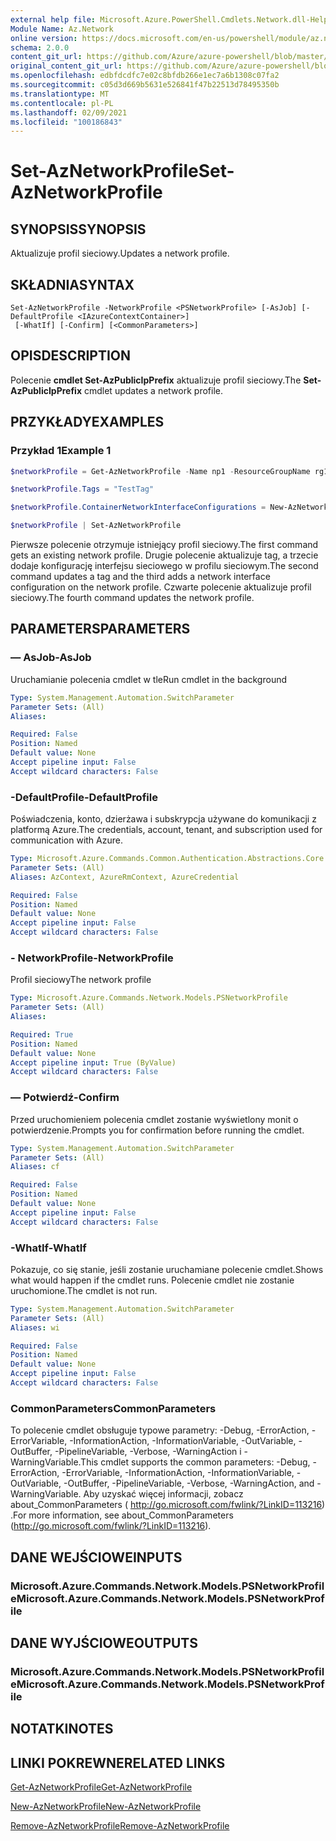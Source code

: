 ```yaml
---
external help file: Microsoft.Azure.PowerShell.Cmdlets.Network.dll-Help.xml
Module Name: Az.Network
online version: https://docs.microsoft.com/en-us/powershell/module/az.network/set-aznetworkprofile
schema: 2.0.0
content_git_url: https://github.com/Azure/azure-powershell/blob/master/src/Network/Network/help/Set-AzNetworkProfile.md
original_content_git_url: https://github.com/Azure/azure-powershell/blob/master/src/Network/Network/help/Set-AzNetworkProfile.md
ms.openlocfilehash: edbfdcdfc7e02c8bfdb266e1ec7a6b1308c07fa2
ms.sourcegitcommit: c05d3d669b5631e526841f47b22513d78495350b
ms.translationtype: MT
ms.contentlocale: pl-PL
ms.lasthandoff: 02/09/2021
ms.locfileid: "100186843"
---
```

# <span data-ttu-id="8b3c1-101">Set-AzNetworkProfile</span><span class="sxs-lookup"><span data-stu-id="8b3c1-101">Set-AzNetworkProfile</span></span>

## <span data-ttu-id="8b3c1-102">SYNOPSIS</span><span class="sxs-lookup"><span data-stu-id="8b3c1-102">SYNOPSIS</span></span>
<span data-ttu-id="8b3c1-103">Aktualizuje profil sieciowy.</span><span class="sxs-lookup"><span data-stu-id="8b3c1-103">Updates a network profile.</span></span>

## <span data-ttu-id="8b3c1-104">SKŁADNIA</span><span class="sxs-lookup"><span data-stu-id="8b3c1-104">SYNTAX</span></span>

```
Set-AzNetworkProfile -NetworkProfile <PSNetworkProfile> [-AsJob] [-DefaultProfile <IAzureContextContainer>]
 [-WhatIf] [-Confirm] [<CommonParameters>]
```

## <span data-ttu-id="8b3c1-105">OPIS</span><span class="sxs-lookup"><span data-stu-id="8b3c1-105">DESCRIPTION</span></span>
<span data-ttu-id="8b3c1-106">Polecenie **cmdlet Set-AzPublicIpPrefix** aktualizuje profil sieciowy.</span><span class="sxs-lookup"><span data-stu-id="8b3c1-106">The **Set-AzPublicIpPrefix** cmdlet updates a network profile.</span></span>

## <span data-ttu-id="8b3c1-107">PRZYKŁADY</span><span class="sxs-lookup"><span data-stu-id="8b3c1-107">EXAMPLES</span></span>

### <span data-ttu-id="8b3c1-108">Przykład 1</span><span class="sxs-lookup"><span data-stu-id="8b3c1-108">Example 1</span></span>
```powershell
$networkProfile = Get-AzNetworkProfile -Name np1 -ResourceGroupName rg1

$networkProfile.Tags = "TestTag"

$networkProfile.ContainerNetworkInterfaceConfigurations = New-AzNetworkProfileContainerNicConfig -Name cnicconfig1

$networkProfile | Set-AzNetworkProfile
```

<span data-ttu-id="8b3c1-109">Pierwsze polecenie otrzymuje istniejący profil sieciowy.</span><span class="sxs-lookup"><span data-stu-id="8b3c1-109">The first command gets an existing network profile.</span></span> <span data-ttu-id="8b3c1-110">Drugie polecenie aktualizuje tag, a trzecie dodaje konfigurację interfejsu sieciowego w profilu sieciowym.</span><span class="sxs-lookup"><span data-stu-id="8b3c1-110">The second command updates a tag and the third adds a network interface configuration on the network profile.</span></span> <span data-ttu-id="8b3c1-111">Czwarte polecenie aktualizuje profil sieciowy.</span><span class="sxs-lookup"><span data-stu-id="8b3c1-111">The fourth command updates the network profile.</span></span>

## <span data-ttu-id="8b3c1-112">PARAMETERS</span><span class="sxs-lookup"><span data-stu-id="8b3c1-112">PARAMETERS</span></span>

### <span data-ttu-id="8b3c1-113">— AsJob</span><span class="sxs-lookup"><span data-stu-id="8b3c1-113">-AsJob</span></span>
<span data-ttu-id="8b3c1-114">Uruchamianie polecenia cmdlet w tle</span><span class="sxs-lookup"><span data-stu-id="8b3c1-114">Run cmdlet in the background</span></span>

```yaml
Type: System.Management.Automation.SwitchParameter
Parameter Sets: (All)
Aliases:

Required: False
Position: Named
Default value: None
Accept pipeline input: False
Accept wildcard characters: False
```

### <span data-ttu-id="8b3c1-115">-DefaultProfile</span><span class="sxs-lookup"><span data-stu-id="8b3c1-115">-DefaultProfile</span></span>
<span data-ttu-id="8b3c1-116">Poświadczenia, konto, dzierżawa i subskrypcja używane do komunikacji z platformą Azure.</span><span class="sxs-lookup"><span data-stu-id="8b3c1-116">The credentials, account, tenant, and subscription used for communication with Azure.</span></span>

```yaml
Type: Microsoft.Azure.Commands.Common.Authentication.Abstractions.Core.IAzureContextContainer
Parameter Sets: (All)
Aliases: AzContext, AzureRmContext, AzureCredential

Required: False
Position: Named
Default value: None
Accept pipeline input: False
Accept wildcard characters: False
```

### <span data-ttu-id="8b3c1-117">- NetworkProfile</span><span class="sxs-lookup"><span data-stu-id="8b3c1-117">-NetworkProfile</span></span>
<span data-ttu-id="8b3c1-118">Profil sieciowy</span><span class="sxs-lookup"><span data-stu-id="8b3c1-118">The network profile</span></span>

```yaml
Type: Microsoft.Azure.Commands.Network.Models.PSNetworkProfile
Parameter Sets: (All)
Aliases:

Required: True
Position: Named
Default value: None
Accept pipeline input: True (ByValue)
Accept wildcard characters: False
```

### <span data-ttu-id="8b3c1-119">— Potwierdź</span><span class="sxs-lookup"><span data-stu-id="8b3c1-119">-Confirm</span></span>
<span data-ttu-id="8b3c1-120">Przed uruchomieniem polecenia cmdlet zostanie wyświetlony monit o potwierdzenie.</span><span class="sxs-lookup"><span data-stu-id="8b3c1-120">Prompts you for confirmation before running the cmdlet.</span></span>

```yaml
Type: System.Management.Automation.SwitchParameter
Parameter Sets: (All)
Aliases: cf

Required: False
Position: Named
Default value: None
Accept pipeline input: False
Accept wildcard characters: False
```

### <span data-ttu-id="8b3c1-121">-WhatIf</span><span class="sxs-lookup"><span data-stu-id="8b3c1-121">-WhatIf</span></span>
<span data-ttu-id="8b3c1-122">Pokazuje, co się stanie, jeśli zostanie uruchamiane polecenie cmdlet.</span><span class="sxs-lookup"><span data-stu-id="8b3c1-122">Shows what would happen if the cmdlet runs.</span></span>
<span data-ttu-id="8b3c1-123">Polecenie cmdlet nie zostanie uruchomione.</span><span class="sxs-lookup"><span data-stu-id="8b3c1-123">The cmdlet is not run.</span></span>

```yaml
Type: System.Management.Automation.SwitchParameter
Parameter Sets: (All)
Aliases: wi

Required: False
Position: Named
Default value: None
Accept pipeline input: False
Accept wildcard characters: False
```

### <span data-ttu-id="8b3c1-124">CommonParameters</span><span class="sxs-lookup"><span data-stu-id="8b3c1-124">CommonParameters</span></span>
<span data-ttu-id="8b3c1-125">To polecenie cmdlet obsługuje typowe parametry: -Debug, -ErrorAction, -ErrorVariable, -InformationAction, -InformationVariable, -OutVariable, -OutBuffer, -PipelineVariable, -Verbose, -WarningAction i -WarningVariable.</span><span class="sxs-lookup"><span data-stu-id="8b3c1-125">This cmdlet supports the common parameters: -Debug, -ErrorAction, -ErrorVariable, -InformationAction, -InformationVariable, -OutVariable, -OutBuffer, -PipelineVariable, -Verbose, -WarningAction, and -WarningVariable.</span></span> <span data-ttu-id="8b3c1-126">Aby uzyskać więcej informacji, zobacz about_CommonParameters ( http://go.microsoft.com/fwlink/?LinkID=113216) .</span><span class="sxs-lookup"><span data-stu-id="8b3c1-126">For more information, see about_CommonParameters (http://go.microsoft.com/fwlink/?LinkID=113216).</span></span>

## <span data-ttu-id="8b3c1-127">DANE WEJŚCIOWE</span><span class="sxs-lookup"><span data-stu-id="8b3c1-127">INPUTS</span></span>

### <span data-ttu-id="8b3c1-128">Microsoft.Azure.Commands.Network.Models.PSNetworkProfile</span><span class="sxs-lookup"><span data-stu-id="8b3c1-128">Microsoft.Azure.Commands.Network.Models.PSNetworkProfile</span></span>

## <span data-ttu-id="8b3c1-129">DANE WYJŚCIOWE</span><span class="sxs-lookup"><span data-stu-id="8b3c1-129">OUTPUTS</span></span>

### <span data-ttu-id="8b3c1-130">Microsoft.Azure.Commands.Network.Models.PSNetworkProfile</span><span class="sxs-lookup"><span data-stu-id="8b3c1-130">Microsoft.Azure.Commands.Network.Models.PSNetworkProfile</span></span>

## <span data-ttu-id="8b3c1-131">NOTATKI</span><span class="sxs-lookup"><span data-stu-id="8b3c1-131">NOTES</span></span>

## <span data-ttu-id="8b3c1-132">LINKI POKREWNE</span><span class="sxs-lookup"><span data-stu-id="8b3c1-132">RELATED LINKS</span></span>

[<span data-ttu-id="8b3c1-133">Get-AzNetworkProfile</span><span class="sxs-lookup"><span data-stu-id="8b3c1-133">Get-AzNetworkProfile</span></span>](./Get-AzNetworkProfile.md)

[<span data-ttu-id="8b3c1-134">New-AzNetworkProfile</span><span class="sxs-lookup"><span data-stu-id="8b3c1-134">New-AzNetworkProfile</span></span>](./New-AzNetworkProfile.md)

[<span data-ttu-id="8b3c1-135">Remove-AzNetworkProfile</span><span class="sxs-lookup"><span data-stu-id="8b3c1-135">Remove-AzNetworkProfile</span></span>](./Remove-AzNetworkProfile.md)
